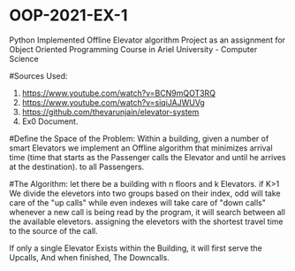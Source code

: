 # OOP-2021-EX-1
Python Implemented Offline Elevator algorithm Project as an assignment for Object Oriented Programming Course in Ariel University -  Computer Science 

#Sources Used: 
  1. https://www.youtube.com/watch?v=BCN9mQOT3RQ
  2. https://www.youtube.com/watch?v=siqiJAJWUVg
  3. https://github.com/thevarunjain/elevator-system
  4. Ex0 Document.


#Define the Space of the Problem: 
    Within a building, given a number of smart Elevators we implement an Offline algorithm that minimizes arrival time
    (time that starts as the Passenger calls the Elevator and until he arrives at the destination). to all Passengers. 


#The Algorithm:
  let there be a building with n floors and k Elevators. 
  if K>1 
  We divide the elevetors into two groups based on their index, odd will take care of the "up calls" while even indexes will take care of "down calls"
  whenever a new call is being read by the program, it will search between all the available elevetors. assigning the elevetors with the shortest travel 
  time to the source of the call.
  
  If only a single Elevator Exists within the Building, it will first serve the Upcalls, And when finished, The Downcalls.
